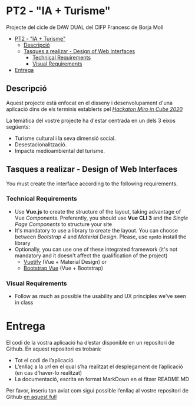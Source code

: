 # PT2 - "IA + Turisme"

Projecte del cicle de DAW DUAL del CIFP Francesc de Borja Moll

- [PT2 - "IA + Turisme"](#pt2---ia--turisme)
  * [Descripció](#descripcio)
  * [Tasques a realizar - Design of Web Interfaces](#tasques-a-realizar---design-of-web-interfaces)
    + [Technical Requirements](#technical-requirements)
    + [Visual Requirements](#visual-requirements)
- [Entrega](#entrega)

## Descripció

Aquest projecte està enfocat en el disseny i desenvolupament d'una aplicació dins de els terminis establerts pel [*Hackaton Miro in Cube 2020*](http://www.programmemiro.fr/miro-in-cube/es/)

La temàtica del vostre projecte ha d'estar centrada en un dels 3 eixos següents:

- Turisme cultural i la seva dimensió social.
- Desestacionalització.
- Impacte medioambiental del turisme.

## Tasques a realizar - Design of Web Interfaces

You must create the interface according to the following requirements.

### Technical Requirements

* Use **Vue.js** to create the structure of the layout, taking advantage of Vue _Components_. Preferently, you should use **Vue CLI 3** and the _Single Page Components_ to structure your site
* It's mandatory to use a library to create the layout. You can choose between _Bootstrap 4_  and _Material Design_. Please, use `npm`to install the library
* Optionally, you can use one of these integrated framework (it's not mandatory and it doesn't affect the qualification of the project)
   - [Vuetify](https://vuetifyjs.com/en/) (Vue + Material Design)  or
   - [Bootstrap Vue](https://bootstrap-vue.js.org/) (Vue + Bootstrap)

### Visual Requirements
* Follow as much as possible the usability and UX principles we've seen in class 


# Entrega

El codi de la vostra aplicació ha d’estar disponible en un repositori de Github. En aquest repositori es trobarà:

* Tot el codi de l’aplicació
* L’enllaç a la *url* en el qual s’ha realitzat el desplegament de l’aplicació (en cas d'haver-lo realitzat)
* La documentació, escrita en format MarkDown en el fitxer README.MD

Per favor, inseriu tan aviat com sigui possible l’enllaç al vostre repositori de Github [en aquest full](https://docs.google.com/spreadsheets/d/1FixUlq-GTvYyesiMveXqQXBJHB8PvEcZjMoXzAhiySw/edit#gid=0)
